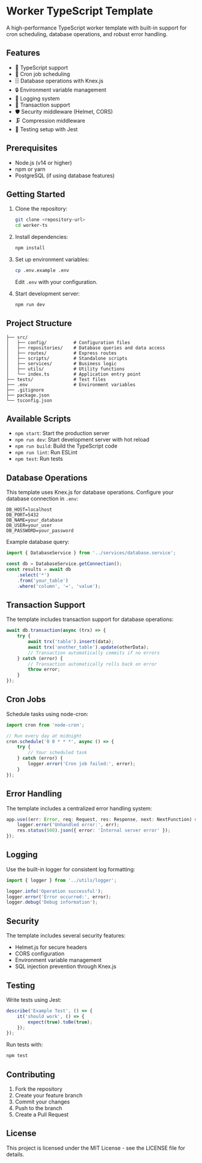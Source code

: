 # Worker TypeScript Template

A high-performance TypeScript worker template with built-in support for cron scheduling, database operations, and robust error handling.

## Features

- 🚀 TypeScript support
- 📅 Cron job scheduling
- 🗄️ Database operations with Knex.js
- 🔒 Environment variable management
- 📝 Logging system
- 🔄 Transaction support
- 🛡️ Security middleware (Helmet, CORS)
- 🗜️ Compression middleware
- 🧪 Testing setup with Jest

## Prerequisites

- Node.js (v14 or higher)
- npm or yarn
- PostgreSQL (if using database features)

## Getting Started

1. Clone the repository:
   ```bash
   git clone <repository-url>
   cd worker-ts
   ```

2. Install dependencies:
   ```bash
   npm install
   ```

3. Set up environment variables:
   ```bash
   cp .env.example .env
   ```
   Edit `.env` with your configuration.

4. Start development server:
   ```bash
   npm run dev
   ```

## Project Structure

```
├── src/
│   ├── config/          # Configuration files
│   ├── repositories/    # Database queries and data access
│   ├── routes/          # Express routes
│   ├── scripts/         # Standalone scripts
│   ├── services/        # Business logic
│   ├── utils/           # Utility functions
│   └── index.ts         # Application entry point
├── tests/               # Test files
├── .env                 # Environment variables
├── .gitignore
├── package.json
└── tsconfig.json
```

## Available Scripts

- `npm start`: Start the production server
- `npm run dev`: Start development server with hot reload
- `npm run build`: Build the TypeScript code
- `npm run lint`: Run ESLint
- `npm test`: Run tests

## Database Operations

This template uses Knex.js for database operations. Configure your database connection in `.env`:

```env
DB_HOST=localhost
DB_PORT=5432
DB_NAME=your_database
DB_USER=your_user
DB_PASSWORD=your_password
```

Example database query:

```typescript
import { DatabaseService } from '../services/database.service';

const db = DatabaseService.getConnection();
const results = await db
    .select('*')
    .from('your_table')
    .where('column', '=', 'value');
```

## Transaction Support

The template includes transaction support for database operations:

```typescript
await db.transaction(async (trx) => {
    try {
        await trx('table').insert(data);
        await trx('another_table').update(otherData);
        // Transaction automatically commits if no errors
    } catch (error) {
        // Transaction automatically rolls back on error
        throw error;
    }
});
```

## Cron Jobs

Schedule tasks using node-cron:

```typescript
import cron from 'node-cron';

// Run every day at midnight
cron.schedule('0 0 * * *', async () => {
    try {
        // Your scheduled task
    } catch (error) {
        logger.error('Cron job failed:', error);
    }
});
```

## Error Handling

The template includes a centralized error handling system:

```typescript
app.use((err: Error, req: Request, res: Response, next: NextFunction) => {
    logger.error('Unhandled error:', err);
    res.status(500).json({ error: 'Internal server error' });
});
```

## Logging

Use the built-in logger for consistent log formatting:

```typescript
import { logger } from '../utils/logger';

logger.info('Operation successful');
logger.error('Error occurred:', error);
logger.debug('Debug information');
```

## Security

The template includes several security features:

- Helmet.js for secure headers
- CORS configuration
- Environment variable management
- SQL injection prevention through Knex.js

## Testing

Write tests using Jest:

```typescript
describe('Example Test', () => {
    it('should work', () => {
        expect(true).toBe(true);
    });
});
```

Run tests with:
```bash
npm test
```

## Contributing

1. Fork the repository
2. Create your feature branch
3. Commit your changes
4. Push to the branch
5. Create a Pull Request

## License

This project is licensed under the MIT License - see the LICENSE file for details.
